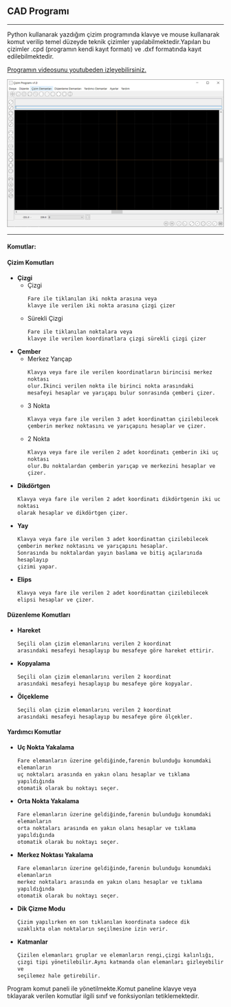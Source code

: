 ## CAD Programı
---------------------
Python kullanarak yazdığım çizim programında klavye ve mouse kullanarak komut verilip temel düzeyde teknik çizimler yapılabilmektedir.Yapılan bu çizimler .cpd (programın kendi kayıt formatı) ve .dxf formatında kayıt edilebilmektedir.

[Programın videosunu youtubeden izleyebilirsiniz.](https://youtu.be/kdz4b9l1CcQ)

![](images/1.PNG)

-------------------
#### Komutlar:
#### Çizim Komutları
* __Çizgi__
  - Çizgi
    ```
    Fare ile tiklanılan iki nokta arasına veya 
    klavye ile verilen iki nokta arasına çizgi çizer
    
    ```
  - Sürekli Çizgi
    ```
    Fare ile tiklanılan noktalara veya 
    klavye ile verilen koordinatlara çizgi sürekli çizgi çizer
    ```
* __Çember__
  - Merkez Yarıçap
    ```
    Klavya veya fare ile verilen koordinatların birincisi merkez noktası 
    olur.İkinci verilen nokta ile birinci nokta arasındaki 
    mesafeyi hesaplar ve yarıçapı bulur sonrasında çemberi çizer.
    ```
  - 3 Nokta
    ```
    Klavya veya fare ile verilen 3 adet koordinattan çizilebilecek 
    çemberin merkez noktasını ve yarıçapını hesaplar ve çizer.
    ```
  - 2 Nokta
    ```
    Klavya veya fare ile verilen 2 adet koordinatı çemberin iki uç noktası 
    olur.Bu noktalardan çemberin yarıçap ve merkezini hesaplar ve çizer. 
    ```
* __Dikdörtgen__ 
    ```
    Klavya veya fare ile verilen 2 adet koordinatı dikdörtgenin iki uc noktası 
    olarak hesaplar ve dikdörtgen çizer.
    ```
* __Yay__
    ```
    Klavya veya fare ile verilen 3 adet koordinattan çizilebilecek 
    çemberin merkez noktasını ve yarıçapını hesaplar.
    Sonrasında bu noktalardan yayın baslama ve bitiş açılarınıda hesaplayıp 
    çizimi yapar.
    ```
* __Elips__
    ```
    Klavya veya fare ile verilen 2 adet koordinattan çizilebilecek 
    elipsi hesaplar ve çizer.
    ```
#### Düzenleme Komutları
* __Hareket__
    ```
    Seçili olan çizim elemanlarını verilen 2 koordinat 
    arasındaki mesafeyi hesaplayıp bu mesafeye göre hareket ettirir.
    ```
* __Kopyalama__
    ```
    Seçili olan çizim elemanlarını verilen 2 koordinat 
    arasındaki mesafeyi hesaplayıp bu mesafeye göre kopyalar.
    ```
* __Ölçekleme__
    ```
    Seçili olan çizim elemanlarını verilen 2 koordinat 
    arasındaki mesafeyi hesaplayıp bu mesafeye göre ölçekler.
    ```
#### Yardımcı Komutlar
* __Uç Nokta Yakalama__
    ```
    Fare elemanların üzerine geldiğinde,farenin bulunduğu konumdaki elemanların 
    uç noktaları arasında en yakın olanı hesaplar ve tıklama yapıldığında 
    otomatik olarak bu noktayı seçer.
    ```
* __Orta Nokta Yakalama__
    ```
    Fare elemanların üzerine geldiğinde,farenin bulunduğu konumdaki elemanların 
    orta noktaları arasında en yakın olanı hesaplar ve tıklama yapıldığında 
    otomatik olarak bu noktayı seçer.
    ```
* __Merkez Noktası Yakalama__
    ```
    Fare elemanların üzerine geldiğinde,farenin bulunduğu konumdaki elemanların 
    merkez noktaları arasında en yakın olanı hesaplar ve tıklama yapıldığında 
    otomatik olarak bu noktayı seçer.
    ```
* __Dik Çizme Modu__
    ```
    Çizim yapılırken en son tıklanılan koordinata sadece dik 
    uzaklıkta olan noktaların seçilmesine izin verir.
    ```
* __Katmanlar__
    ```
    Çizilen elemanları gruplar ve elemanların rengi,çizgi kalınlığı,
    çizgi tipi yönetilebilir.Aynı katmanda olan elemanları gizleyebilir ve 
    seçilemez hale getirebilir.
    ```

Program komut paneli ile yönetilmekte.Komut paneline klavye veya tıklayarak verilen komutlar ilgili sınıf ve fonksiyonları tetiklemektedir.


